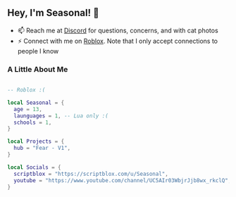 ## Hey, I'm Seasonal! 👋
 
- 📫 Reach me at [Discord](https://discord.gg/BWpBU6Cy4j) for questions, concerns, and with cat photos
- ⚡ Connect with me on [Roblox](https://www.roblox.com/users/4368053792/profile). Note that I only accept connections to people I know

### A Little About Me

```lua

-- Roblox :(

local Seasonal = {
  age = 13,
  launguages = 1, -- Lua only :(
  schools = 1,
}

local Projects = {
  hub = "Fear - V1",
}

local Socials = {
  scriptblox = "https://scriptblox.com/u/Seasonal",
  youtube = "https://www.youtube.com/channel/UC5AIr03WbjrJjb8wx_rkclQ",
}

```
